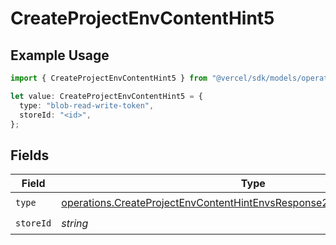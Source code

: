 # CreateProjectEnvContentHint5

## Example Usage

```typescript
import { CreateProjectEnvContentHint5 } from "@vercel/sdk/models/operations/createprojectenv.js";

let value: CreateProjectEnvContentHint5 = {
  type: "blob-read-write-token",
  storeId: "<id>",
};
```

## Fields

| Field                                                                                                                                                                | Type                                                                                                                                                                 | Required                                                                                                                                                             | Description                                                                                                                                                          |
| -------------------------------------------------------------------------------------------------------------------------------------------------------------------- | -------------------------------------------------------------------------------------------------------------------------------------------------------------------- | -------------------------------------------------------------------------------------------------------------------------------------------------------------------- | -------------------------------------------------------------------------------------------------------------------------------------------------------------------- |
| `type`                                                                                                                                                               | [operations.CreateProjectEnvContentHintEnvsResponse201ApplicationJSONType](../../models/operations/createprojectenvcontenthintenvsresponse201applicationjsontype.md) | :heavy_check_mark:                                                                                                                                                   | N/A                                                                                                                                                                  |
| `storeId`                                                                                                                                                            | *string*                                                                                                                                                             | :heavy_check_mark:                                                                                                                                                   | N/A                                                                                                                                                                  |